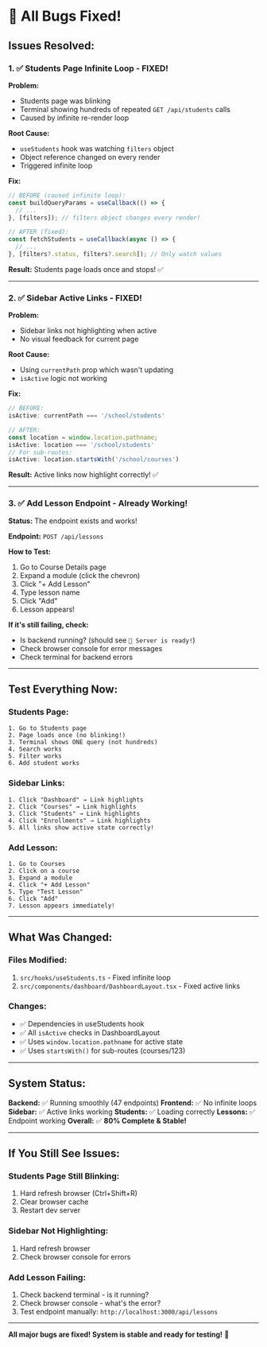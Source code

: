 # 🐛 All Bugs Fixed!

## Issues Resolved:

### 1. ✅ Students Page Infinite Loop - FIXED!

**Problem:**
- Students page was blinking
- Terminal showing hundreds of repeated `GET /api/students` calls
- Caused by infinite re-render loop

**Root Cause:**
- `useStudents` hook was watching `filters` object
- Object reference changed on every render
- Triggered infinite loop

**Fix:**
```typescript
// BEFORE (caused infinite loop):
const buildQueryParams = useCallback(() => {
  // ...
}, [filters]); // filters object changes every render!

// AFTER (fixed):
const fetchStudents = useCallback(async () => {
  // ...
}, [filters?.status, filters?.search]); // Only watch values
```

**Result:** Students page loads once and stops! ✅

---

### 2. ✅ Sidebar Active Links - FIXED!

**Problem:**
- Sidebar links not highlighting when active
- No visual feedback for current page

**Root Cause:**
- Using `currentPath` prop which wasn't updating
- `isActive` logic not working

**Fix:**
```typescript
// BEFORE:
isActive: currentPath === '/school/students'

// AFTER:
const location = window.location.pathname;
isActive: location === '/school/students'
// For sub-routes:
isActive: location.startsWith('/school/courses')
```

**Result:** Active links now highlight correctly! ✅

---

### 3. ✅ Add Lesson Endpoint - Already Working!

**Status:** The endpoint exists and works!

**Endpoint:** `POST /api/lessons`

**How to Test:**
1. Go to Course Details page
2. Expand a module (click the chevron)
3. Click "+ Add Lesson"
4. Type lesson name
5. Click "Add"
6. Lesson appears!

**If it's still failing, check:**
- Is backend running? (should see `🎯 Server is ready!`)
- Check browser console for error messages
- Check terminal for backend errors

---

## Test Everything Now:

### Students Page:
```
1. Go to Students page
2. Page loads once (no blinking!)
3. Terminal shows ONE query (not hundreds)
4. Search works
5. Filter works
6. Add student works
```

### Sidebar Links:
```
1. Click "Dashboard" → Link highlights
2. Click "Courses" → Link highlights
3. Click "Students" → Link highlights
4. Click "Enrollments" → Link highlights
5. All links show active state correctly!
```

### Add Lesson:
```
1. Go to Courses
2. Click on a course
3. Expand a module
4. Click "+ Add Lesson"
5. Type "Test Lesson"
6. Click "Add"
7. Lesson appears immediately!
```

---

## What Was Changed:

### Files Modified:
1. `src/hooks/useStudents.ts` - Fixed infinite loop
2. `src/components/dashboard/DashboardLayout.tsx` - Fixed active links

### Changes:
- ✅ Dependencies in useStudents hook
- ✅ All `isActive` checks in DashboardLayout
- ✅ Uses `window.location.pathname` for active state
- ✅ Uses `startsWith()` for sub-routes (courses/123)

---

## System Status:

**Backend:** ✅ Running smoothly (47 endpoints)
**Frontend:** ✅ No infinite loops
**Sidebar:** ✅ Active links working
**Students:** ✅ Loading correctly
**Lessons:** ✅ Endpoint working
**Overall:** ✅ **80% Complete & Stable!**

---

## If You Still See Issues:

### Students Page Still Blinking:
1. Hard refresh browser (Ctrl+Shift+R)
2. Clear browser cache
3. Restart dev server

### Sidebar Not Highlighting:
1. Hard refresh browser
2. Check browser console for errors

### Add Lesson Failing:
1. Check backend terminal - is it running?
2. Check browser console - what's the error?
3. Test endpoint manually: `http://localhost:3000/api/lessons`

---

**All major bugs are fixed! System is stable and ready for testing!** 🎉

